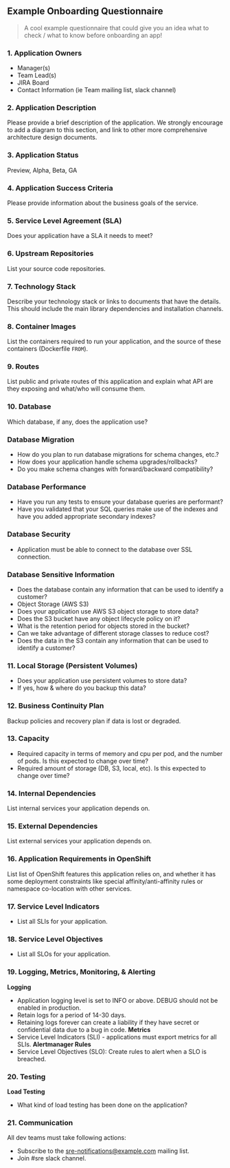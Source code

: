 ## Example Onboarding Questionnaire 
> A cool example questionnaire that could give you an idea what to check / what to know before onboarding an app!

### 1. Application Owners
* Manager(s) 
* Team Lead(s)
* JIRA Board
* Contact Information (ie Team mailing list, slack channel)


### 2. Application Description
Please provide a brief description of the application. We strongly encourage to add a diagram to this section, and link to other more comprehensive architecture design documents.

### 3. Application Status
Preview, Alpha, Beta, GA

### 4. Application Success Criteria
Please provide information about the business goals of the service.

### 5. Service Level Agreement (SLA)
Does your application have a SLA it needs to meet?

### 6. Upstream Repositories
List your source code repositories.

### 7. Technology Stack
Describe your technology stack or links to documents that have the details. This should include the main library dependencies and installation channels.

### 8. Container Images
List the containers required to run your application, and the source of these containers (Dockerfile `FROM`).

### 9. Routes
List public and private routes of this application and explain what API are they exposing and what/who will consume them.

### 10. Database
Which database, if any, does the application use? 

### Database Migration
- How do you plan to run database migrations for schema changes, etc.?
- How does your application handle schema upgrades/rollbacks? 
- Do you make schema changes with forward/backward compatibility? 

### Database Performance
- Have you run any tests to ensure your database queries are performant?
- Have you validated that your SQL queries make use of the indexes and have you added appropriate secondary indexes?

### Database Security
- Application must be able to connect to the database over SSL connection.

### Database Sensitive Information
- Does the database contain any information that can be used to identify a customer?
- Object Storage (AWS S3)
- Does your application use AWS S3 object storage to store data?
- Does the S3 bucket have any object lifecycle policy on it?
- What is the retention period for objects stored in the bucket?
- Can we take advantage of different storage classes to reduce cost?
- Does the data in the S3 contain any information that can be used to identify a customer? 

### 11. Local Storage (Persistent Volumes)
- Does your application use persistent volumes to store data?
- If yes, how & where do you backup this data?

### 12. Business Continuity Plan
Backup policies and recovery plan if data is lost or degraded.

### 13. Capacity
- Required capacity in terms of memory and cpu per pod, and the number of pods. Is this expected to change over time?
- Required amount of storage (DB, S3, local, etc). Is this expected to change over time?

### 14. Internal Dependencies
List internal services your application depends on.

### 15. External Dependencies
List external services your application depends on.

### 16. Application Requirements in OpenShift
List list of OpenShift features this application relies on, and whether it has some deployment constraints like special affinity/anti-affinity rules or namespace co-location with other services.

### 17. Service Level Indicators
- List all SLIs for your application.

### 18. Service Level Objectives
- List all SLOs for your application.

### 19. Logging, Metrics, Monitoring, & Alerting
**Logging**
- Application logging level is set to INFO or above. DEBUG should not be enabled in production.
- Retain logs for a period of 14-30 days. 
- Retaining logs forever can create a liability if they have secret or confidential data due to a bug in code.
**Metrics**
- Service Level Indicators (SLI) - applications must export metrics for all SLIs.
**Alertmanager Rules**
- Service Level Objectives (SLO): Create rules to alert when a SLO is breached.

### 20. Testing
**Load Testing**
- What kind of load testing has been done on the application?

### 21. Communication
All dev teams must take following actions:
- Subscribe to the sre-notifications@example.com mailing list.
- Join #sre slack channel.
